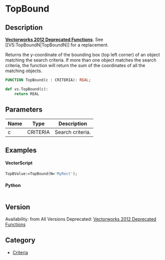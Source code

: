 # TopBound

## Description
<b>[Vectorworks 2012 Deprecated Functions](../../Common/Versions/Vectorworks%202012.md)</b>. See [[VS:TopBoundN|TopBoundN]] for a replacement.

Returns the y-coordinate of the bounding box (top left corner) of an object matching the search criteria. If more than one object matches the search criteria, the function will return the sum of the coordinates of all the matching objects.

```pascal
FUNCTION TopBound(c : CRITERIA): REAL;
```

```python
def vs.TopBound(c):
    return REAL
```

## Parameters
|Name|Type|Description|
|---|---|---|
|c|CRITERIA|Search criteria.|

## Examples
#### VectorScript ####
```pascal
TopBValue:=TopBound(N='MyRect');
```
#### Python ####
```python

```

## Version
Availability: from All Versions
Deprecated: [Vectorworks 2012 Deprecated Functions](../../Common/Versions/Vectorworks%202012.md)

## Category
* [Criteria](../Categories/Criteria.md)
